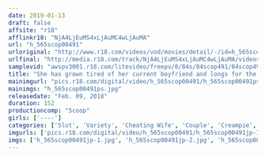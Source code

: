 ```yaml
---
date: 2019-01-13
draft: false
affsite: "r18"
afflinkr18: "NjA4LjEuMS4xLjAuMC4wLjAuMA"
url: "h_565scop00491"
urloriginal: "http://www.r18.com/videos/vod/movies/detail/-/id=h_565scop00491"
urlfinal: "http://media.r18.com/track/NjA4LjEuMS4xLjAuMC4wLjAuMA/videos/vod/movies/detail/-/id=h_565scop00491"
samplevid: "awspv3001.r18.com/litevideo/freepv/8/84s/84scop491/84scop491_dmb_w.mp4"
title: "She has grown tired of her current boyfriend and longs for the hot, passionate sex she had with her ex... Now she back and begging to have him fuck her raw!"
mainimgurl: "pics.r18.com/digital/video/h_565scop00491/h_565scop00491ps.jpg"
mainimgs: "h_565scop00491ps.jpg"
releasedate: "Feb. 09, 2018"
duration: 152
productioncomp: "Scoop"
girls: ['----']
categories: ['Slut', 'Variety', 'Cheating Wife', 'Couple', 'Creampie', 'Blowjob', 'Hi-Def']
imgurls: ['pics.r18.com/digital/video/h_565scop00491/h_565scop00491jp-1.jpg', 'pics.r18.com/digital/video/h_565scop00491/h_565scop00491jp-2.jpg', 'pics.r18.com/digital/video/h_565scop00491/h_565scop00491jp-3.jpg', 'pics.r18.com/digital/video/h_565scop00491/h_565scop00491jp-4.jpg', 'pics.r18.com/digital/video/h_565scop00491/h_565scop00491jp-5.jpg', 'pics.r18.com/digital/video/h_565scop00491/h_565scop00491jp-6.jpg', 'pics.r18.com/digital/video/h_565scop00491/h_565scop00491jp-7.jpg', 'pics.r18.com/digital/video/h_565scop00491/h_565scop00491jp-8.jpg', 'pics.r18.com/digital/video/h_565scop00491/h_565scop00491jp-9.jpg', 'pics.r18.com/digital/video/h_565scop00491/h_565scop00491jp-10.jpg', 'pics.r18.com/digital/video/h_565scop00491/h_565scop00491jp-11.jpg', 'pics.r18.com/digital/video/h_565scop00491/h_565scop00491jp-12.jpg', 'pics.r18.com/digital/video/h_565scop00491/h_565scop00491jp-13.jpg', 'pics.r18.com/digital/video/h_565scop00491/h_565scop00491jp-14.jpg', 'pics.r18.com/digital/video/h_565scop00491/h_565scop00491jp-15.jpg', 'pics.r18.com/digital/video/h_565scop00491/h_565scop00491jp-16.jpg', 'pics.r18.com/digital/video/h_565scop00491/h_565scop00491jp-17.jpg', 'pics.r18.com/digital/video/h_565scop00491/h_565scop00491jp-18.jpg', 'pics.r18.com/digital/video/h_565scop00491/h_565scop00491jp-19.jpg', 'pics.r18.com/digital/video/h_565scop00491/h_565scop00491jp-20.jpg']
imgs: ['h_565scop00491jp-1.jpg', 'h_565scop00491jp-2.jpg', 'h_565scop00491jp-3.jpg', 'h_565scop00491jp-4.jpg', 'h_565scop00491jp-5.jpg', 'h_565scop00491jp-6.jpg', 'h_565scop00491jp-7.jpg', 'h_565scop00491jp-8.jpg', 'h_565scop00491jp-9.jpg', 'h_565scop00491jp-10.jpg', 'h_565scop00491jp-11.jpg', 'h_565scop00491jp-12.jpg', 'h_565scop00491jp-13.jpg', 'h_565scop00491jp-14.jpg', 'h_565scop00491jp-15.jpg', 'h_565scop00491jp-16.jpg', 'h_565scop00491jp-17.jpg', 'h_565scop00491jp-18.jpg', 'h_565scop00491jp-19.jpg', 'h_565scop00491jp-20.jpg']
---
```

